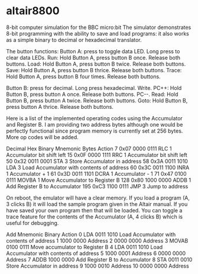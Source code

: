 # altair8800
8-bit computer simulation for the BBC micro:bit
The simulator demonstrates 8-bit programming with the ability to save and load programs: it also works as a simple binary to decimal or hexadecimal translator.

The button functions:
Button A: press to toggle data LED. Long press to clear data LEDs.
Run: Hold Button A, press button B once. Release both buttons.
Load: Hold Button A, press button B twice. Release both buttons.
Save: Hold Button A, press button B thrice. Release both buttons.
Trace: Hold Button A, press button B four times. Release both buttons.

Button B: press for decimal. Long press hexadecimal.
Write. PC++: Hold Button B, press button A once. Release both buttons.
PC--. Read: Hold Button B, press button A twice. Release both buttons.
Goto: Hold Button B, press button A thrice. Release both buttons.

Here is a list of the implemented operating codes using the Accumulator and Register B. I am providing two address bytes although one would be perfectly functional since program memory is currently set at 256 bytes. More op codes will be added.

Decimal	Hex	Binary	Mnemonic	Bytes	Action
7	0x07	0000 0111	RLC	1	Accumulator bit shift left
15	0x0F	0000 1111	RRC	1	Accumulator bit shift left
50	0x32	0011 0001	STA	3	Store Accumulator in address
58	0x3A	0011 1010	LDA	3	Load Accumulator with contents of address
60	0x3C	0011 1100	INRA	1	Accumulator + 1
61	0x3D	0011 1101	DCRA	1	Accumulator - 1
71	0x47	0100 0111	MOVBA	1	Move Accumulator to Register B
128	0x80	1000 0000	ADDB	1	Add Register B to Accumulator
195	0xC3	1100 0111	JMP	3	Jump to address

On reboot, the emulator will have a clear memory. If you load a program (A, 3 clicks B) it will load the sample program given in the Altair manual. If you have saved your own program then that will be loaded. You can toggle a trace feature for the contents of the Accumulator (A, 4 clicks B) which is useful for debugging.

Add	Mnemonic	Binary	Action
0 	LDA	  0011 1010	Load Accumulator with contents of address
1	  	    1000 0000	Address
2		      0000 0000	Address
3	  MOVAB	0100 0111	Move accumulator to Register B
4	  LDA	  0011 1010	Load Accumulator with contents of address
5		      1000 0001	Address
6		      0000 0000	Address
7	  ADDB	1000 0000	Add Register B to Accumulator
8	  STA	  0011 0010	Store Accumulator in address
9		      1000 0010	Address
10	  	  0000 0000	Address

